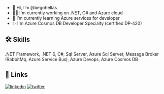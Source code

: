 - 👋 Hi, I’m @begohellas
- 👩‍💻 I'm currently working on .NET, C# and Azure cloud
- 🧠 I’m currently learning Azure services for developer
- ✨ I'm Azure Cosmos DB Developer Specialty (certified DP-420)

## 🛠 Skills
.NET Framework, .NET 6, C#, Sql Server, Azure Sql Server, Message Broker (RabbitMq, Azure Service Bus), Azure Devops, Azure Cosmos DB

## 🔗 Links
[![linkedin](https://img.shields.io/badge/linkedin-0A66C2?style=for-the-badge&logo=linkedin&logoColor=white)](http://linkedin.com/in/andrea-beghini-14968227)
[![twitter](https://img.shields.io/badge/twitter-1DA1F2?style=for-the-badge&logo=twitter&logoColor=white)](https://twitter.com/begohellas)

<!---
begohellas/begohellas is a ✨ special ✨ repository because its `README.md` (this file) appears on your GitHub profile.
You can click the Preview link to take a look at your changes.
--->
